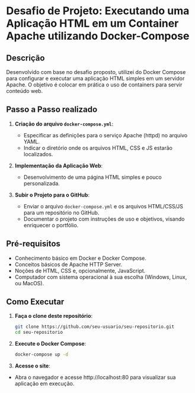 # Desafio de Projeto: Executando uma Aplicação HTML em um Container Apache utilizando Docker-Compose

## Descrição
Desenvolvido com base no desafio proposto, utilizei do Docker Compose para configurar e executar uma aplicação HTML simples em um servidor Apache. O objetivo é colocar em prática o uso de containers para servir conteúdo web.

## Passo a Passo realizado

1. **Criação do arquivo `docker-compose.yml`**:
   - Especificar as definições para o serviço Apache (httpd) no arquivo YAML.
   - Indicar o diretório onde os arquivos HTML, CSS e JS estarão localizados.
  
2. **Implementação da Aplicação Web**:
   - Desenvolvimento de uma página HTML simples e pouco personalizada.
  
3. **Subir o Projeto para o GitHub**:
   - Enviar o arquivo `docker-compose.yml` e os arquivos HTML/CSS/JS para um repositório no GitHub.
   - Documentar o projeto com instruções de uso e objetivos, visando enriquecer o portfólio.

## Pré-requisitos

- Conhecimento básico em Docker e Docker Compose.
- Conceitos básicos de Apache HTTP Server.
- Noções de HTML, CSS e, opcionalmente, JavaScript.
- Computador com sistema operacional à sua escolha (Windows, Linux, ou MacOS).

## Como Executar

1. **Faça o clone deste repositório**:
   ```bash
   git clone https://github.com/seu-usuario/seu-repositorio.git
   cd seu-repositorio
2. **Execute o Docker Compose**:  
   ```bash
   docker-compose up -d
3. **Acesse o site**:
- Abra o navegador e acesse http://localhost:80 para visualizar sua aplicação em execução.
